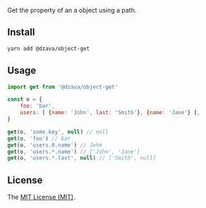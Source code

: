 Get the property of an a object using a path.

## Install

```bash
yarn add @dzava/object-get
```

## Usage

```js
import get from '@dzava/object-get'

const o = {
    foo: 'bar',
    users: [ {name: 'John', last: 'Smith'}, {name: 'Jane'} ],
}

get(o, 'some.key', null) // null
get(o, 'foo') // bar
get(o, 'users.0.name') // John
get(o, 'users.*.name') // ['John', 'Jane']
get(o, 'users.*.last', null) // ['Smith', null]
```

## License

The [MIT License (MIT)](LICENSE.md).
